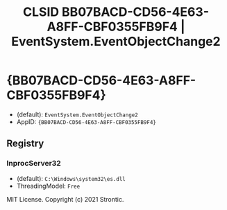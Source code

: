 ﻿---
title: "CLSID BB07BACD-CD56-4E63-A8FF-CBF0355FB9F4 | EventSystem.EventObjectChange2"
excerpt: What is COM-Object CLSID BB07BACD-CD56-4E63-A8FF-CBF0355FB9F4?
---

# {BB07BACD-CD56-4E63-A8FF-CBF0355FB9F4}

* (default): `EventSystem.EventObjectChange2`
* AppID: `{BB07BACD-CD56-4E63-A8FF-CBF0355FB9F4}`

## Registry


### InprocServer32

* (default): `C:\Windows\system32\es.dll`
* ThreadingModel: `Free`

MIT License. Copyright (c) 2021 Strontic.


